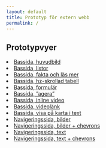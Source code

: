 ```yaml
---
layout: default
title: Prototyp för extern webb
permalink: /
---
```

<article class="body-copy">
  <h1>Prototypvyer</h1>
  <nav>
    <li><a href="{{ site.baseurl }}/body-copy-2/">Bassida, huvudbild</a></li>
    <li><a href="{{ site.baseurl }}/body-copy-1/">Bassida, listor</a></li>
    <li><a href="{{ site.baseurl }}/body-copy-9/">Bassida, fakta och läs mer</a></li>
    <li><a href="{{ site.baseurl }}/body-copy-3/">Bassida, hz-skrollad tabell</a></li>
    <li><a href="{{ site.baseurl }}/body-copy-4/">Bassida, formulär</a></li>
    <li><a href="{{ site.baseurl }}/body-copy-5/">Bassida, ”agera”</a></li>
    <li><a href="{{ site.baseurl }}/body-copy-6/">Bassida, inline video</a></li>
    <li><a href="{{ site.baseurl }}/body-copy-7/">Bassida, videolänk</a></li>
    <li><a href="{{ site.baseurl }}/body-copy-8/">Bassida, visa på karta i text</a></li>
    <li><a href="{{ site.baseurl }}/nav-page-1/">Navigeringssida, bilder</a></li>
    <li><a href="{{ site.baseurl }}/nav-page-3/">Navigeringssida, bilder + chevrons</a></li>
    <li><a href="{{ site.baseurl }}/nav-page-2/">Navigeringssida, text</a></li>
    <li><a href="{{ site.baseurl }}/nav-page-4/">Navigeringssida, text + chevrons</a></li>
  </nav>
</article>
